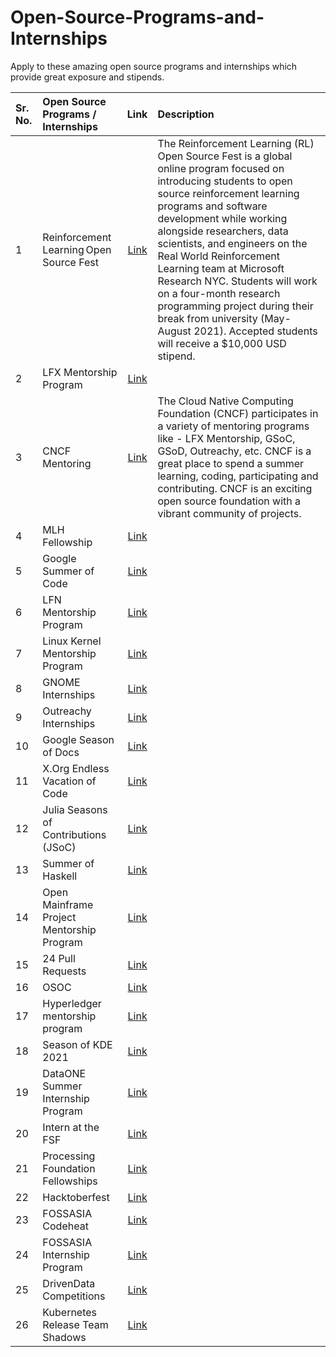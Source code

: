 # Open-Source-Programs-and-Internships
Apply to these amazing open source programs and internships which provide great exposure and stipends.

| Sr. No.      | Open Source Programs / Internships   | Link   | Description
| :---         |     :---                     | :---:       |  :---
| 1            | Reinforcement Learning Open Source Fest| [Link](https://www.microsoft.com/en-us/research/academic-program/rl-open-source-fest/) | The Reinforcement Learning (RL) Open Source Fest is a global online program focused on introducing students to open source reinforcement learning programs and software development while working alongside researchers, data scientists, and engineers on the Real World Reinforcement Learning team at Microsoft Research NYC. Students will work on a four-month research programming project during their break from university (May-August 2021). Accepted students will receive a $10,000 USD stipend. |
| 2            | LFX Mentorship Program       | [Link](https://mentorship.lfx.linuxfoundation.org/#projects_all)  |  |
| 3            | CNCF Mentoring         | [Link](https://github.com/cncf/mentoring)        | The Cloud Native Computing Foundation (CNCF) participates in a variety of mentoring programs like - LFX Mentorship, GSoC, GSoD, Outreachy, etc. CNCF is a great place to spend a summer learning, coding, participating and contributing. CNCF is an exciting open source foundation with a vibrant community of projects. |
| 4            | MLH Fellowship                            | [Link](https://fellowship.mlh.io)        |  |
| 5            | Google Summer of Code                     | [Link](https://summerofcode.withgoogle.com/about/)        |  |
| 6            | LFN Mentorship Program                    | [Link](https://wiki.lfnetworking.org/display/LN/LFN+Mentorship+Program)        |  |
| 7            | Linux Kernel Mentorship Program           | [Link](https://wiki.linuxfoundation.org/lkmp)        |  |
| 8            | GNOME Internships                         | [Link](https://wiki.gnome.org/Outreach)        |  |
| 9            | Outreachy Internships                     | [Link](https://www.outreachy.org)        |  |
| 10           | Google Season of Docs                     | [Link](https://developers.google.com/season-of-docs/docs/get-started)        |  |
| 11           | X.Org Endless Vacation of Code            | [Link](https://www.x.org/wiki/XorgEVoC/)        |  |
| 12           | Julia Seasons of Contributions (JSoC)     | [Link](https://julialang.org/)        |  |
| 13           | Summer of Haskell                         | [Link](https://summer.haskell.org)        |  |
| 14           | Open Mainframe Project Mentorship Program | [Link](https://www.openmainframeproject.org/projects/mentorship-program)        |  |
| 15           | 24 Pull Requests                          | [Link](https://24pullrequests.com/about)        |  |
| 16           | OSOC                                      | [Link](https://osoc.be)        |  |
| 17           | Hyperledger mentorship program            | [Link](https://wiki.hyperledger.org/display/INTERN/Hyperledger+Mentorship+Program)        |  |
| 18           | Season of KDE 2021                        | [Link](https://season.kde.org)        |  |
| 19           | DataONE Summer Internship Program         | [Link](https://old.dataone.org/internships)        |  |
| 20           | Intern at the FSF                         | [Link](https://www.fsf.org/volunteer/internships)        |  |
| 21           | Processing Foundation Fellowships         | [Link](https://processingfoundation.org/fellowships/)        |  |
| 22           | Hacktoberfest                             | [Link](https://hacktoberfest.digitalocean.com)        |  |
| 23           | FOSSASIA Codeheat                         | [Link](https://codeheat.org)        |  |
| 24           | FOSSASIA Internship Program               | [Link](https://fossasia.org/internship)        |  |
| 25           | DrivenData Competitions                   | [Link](https://www.drivendata.org/competitions/)        |  |
| 26           | Kubernetes Release Team Shadows           | [Link](https://github.com/kubernetes/sig-release/blob/master/release-team/shadows.md)        |  |

